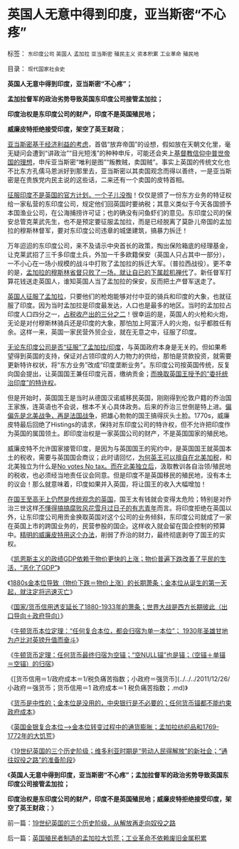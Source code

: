 # 英国人无意中得到印度，亚当斯密“不心疼”

标签： `东印度公司` `英国人` `孟加拉` `亚当斯密` `殖民主义` `资本积累` `工业革命` `殖民地` 

目录： `现代国家社会史`

**英国人无意中得到印度，亚当斯密“不心疼”；**

**孟加拉督军的政治劣势导致英国东印度公司接管孟加拉；**

**印度治权是东印度公司的财产，印度不是英国殖民地；**

**威廉皮特拒绝接受印度，架空了英王财政**；

[亚当斯密基于经济利益的考虑](../../../2011/12/10/道德经济学的“公平与效率”和亚当斯密的“自由精神”.md)，首倡“放弃帝国”的设想，假如放在天朝文化里，毫无疑问会遭到“讲政治”“目光短浅”的种种申斥，可能还会夹上[基督教信仰中普世帝国的理想](../../../2011/9/1/普世帝国的价值观和induvidualism和奥地利.md)，申斥亚当斯密“唯利是图”“叛教贼，卖国贼”。事实上英国的传统文化也不比东方孔儒马恩派好到那里去，亚当斯密以其卖国观念而得以善终，一是亚当斯密是在贵族党内民主说的这些话，二来还有一个卖国的皮特首相。

[征服印度不是英国的官方计划，一个子儿没掏](../../../2008/12/18/英国征服印度是法治商业经济行为的成功.md)！仅仅是颁了一份东方业务的特证权给一家私营的东印度公司，规定他们回英国时要纳税；其意义类似于今天各国颁予本国渔业公司，在公海捕捞许可证；也的确没有问鱼虾们的意见。东印度公司的保安总管克莱武先生，也不是预定要征服孟加拉，而是已经脱离了莫卧儿帝国的孟加拉的穆斯林督军，要对东印度公司违章的城堡建筑，搞暴力拆迁！

万年迢迢的东印度公司，来不及请示中央首长的政策，掏出保险箱底的经理基金，让克莱武招了三千多印度土兵，外加一千多欧籍保安（英国人只占其中一部分），一不小心在一场小规模的战斗中打败了孟加拉的拆迁大军。（普拉西战役）。更不幸的是，[孟加拉的穆斯林省督只败了一场，就让自已的下属趁机禅代](../../../2010/5/26/东方大帝国为什么很容易被少数外族征服？.md)了。新任督军打算花钱送走英国人，谁知英国人当了孟加拉的保安，反而把土产督军送走了。

[英国人征服了孟加拉](../../../2008/12/17/英国征服印度是印度历史的进步.md)，只要他们的枪炮能够对付中亚的骑兵和印度的大象，也就征服了印度。因为当时孟加拉是印度最发达，人口也是最多的地区。当时的孟加拉占印度人口四分之一，[占税收产出的三分之二](../../../2011/9/19/德国，日本和孟加拉的关税保护.md)！很幸运的是，英国人的火枪和火炮，无论是对付穆斯林骑兵还是印度的大象，那怕加上阿富汗人的火炮，似乎都胜任有余。这样一来，英国一家民营外贸企业，就在无意之中，征服了印度。

[无论东印度公司是否“征服”了孟加拉/印度](../../../2011/12/17/殖民地对英国是经济负担；1800s的英国优势并不明显；.md)，与英国政府本身是无关的。但如果希望得到英国的支持，保证对占领印度的人力物力的供给，那怕是贷款投资，就需要更新特许权状，将“东方业务”改成“印度垄断业务”。东印度公司按英国传统，反复向国会提出，让英国国王兼任印度元首，缴纳贡金；[而换取英国王授予的“委托统治印度”的特许权](../../../2011/12/18/宪章不是宪法，中世纪的特权，特许权，charter.md)。

但是开始时，英国国王是当时从德国汉诺威移民英国，刚刚得到伦敦户籍的乔治国王家族，连英语也不会说，根本不关心具体政务。后来的乔治三世倒是特上进。[偏偏先是北美战争，再是法国战争](../../../2011/5/9/独立战争没有保证美国的独立；星条旗歌.md)，把雄心勃勃的国王搞得灰头土脸。1770s，威廉皮特最后回绝了Histings的请求，保持对东印度公司的特许权，但不允许把印度作为英国的属国领土。即印度治权是一家英国公司的财产，不是英国国家的殖民地。

威廉皮特不允许国家接管印度，是因为与英国国王的宪约中，是英国国王就英国本土的税收，需要与英国国会商议；此时请回忆，[为何英王可以擅自在北美加税](../../../2011/5/8/北美独立战争英国真的万恶不赦吗？.md)，和北美独立为什么是[No votes No
tax。而在北美独立后](../../../2008/3/22/《爱国者》后谈北美独立战争的政治经济外交军事史.md)，汲取教训各自治领/殖民地的税收，也必须经当地责任议会同意。但是印度不是英国移民的殖民地，没有本土的议会！那么就意味着，印度如果并入英国，将让国王的收入大幅增加！

[在国王至高无上仍然是传统观念的英国](../../../2011/11/11/很多贫民还是认毛主席的.md)，国王太有钱就会变得太危险；特别是对乔治三世这样[不懂得搞搞腐败风花雪月过日子的有志青年](../../../2011/7/17/希特勒的无私奉献是怎么变成邪恶的？.md)而言。将印度拒绝在英国以外，让东印度公司用贡金换取英国对这个公司的业务倾斜，东印度公司就成了一家在英国上市的跨国业务的，民营参股的国企。这样收入就会留在国企控制的预算中。[精明的威廉皮特用这个办法](../../../2011/12/17/威廉.皮特的无间道，威灵顿公爵伟大的“投降”.md)，削弱了乔治的财力，最终彻底剥夺了国王的实权。

《[凯恩斯主义的政绩GDP依赖于物价更快的上涨；物价普遍下跌改善了平民的生活，“恶化了GDP”](../../../2011/12/24/凯恩斯主义的GDP依赖于物价更快的上涨.md)》

《[1880s金本位导致（物价下跌＝物价上涨）的长期萧条；金本位从诞生的第一天起，就注定将迅速灭亡](../../../2011/12/25/1880s金本位导致（物价下跌＝物价上涨）的长期萧条.md)》

《[国家/货币信用透支延长了1880-1933年的萧条；世界大战是西方长期彼此（出口导向＋政府导向）](../../../2011/12/25/金本位导致1880-1933年的萧条和两次世界大战的关联.md)》

《[牛顿货币本位定理：“任何复合本位，都会归宿为单一本位”；
1930年圣雄甘地为卢比对英镑升值而奋斗](../../../2011/12/25/牛顿货币本位定理.md)》

《[牛顿货币定理：任何货币最终归宿为空锚；“空NULL锚”也是锚；（空锚＋单锚＝空锚）的归宿](../../../2011/12/25/牛顿货币定理：任何货币最终归宿为空锚；.md)》

《[货币信用＝1/政府成本＝1/税负痛苦指数；小政府＝强货币](../../../2011/12/26/小政府＝强货币；货币信用＝1 政府成本＝1 税负痛苦指数；.md)》

《[货币是中性的；金本位是没用的，中央银行是不必要的；任何货币锚都不能约束政府成本](../../../2011/12/26/货币是中性的；金本位是有害的，中央银行是不必要的；.md)》

《[英国金银复合本位——>金本位转变过程中的通货膨胀；孟加拉纺织品和1769-1772年的大饥荒](../../../2012/1/14/英国工业革命前的charter型经济和孟加拉18世纪大饥荒.md)》

《[19世纪英国的三个历史阶级；维多利亚时期是“劳动人民得解放”的新社会；“通往奴役之路”的准备阶段](../../../2012/1/15/19世纪英国的三个历史阶级，从解放再走向奴役之路.md)》

《**英国人无意中得到印度，亚当斯密“不心疼”；孟加拉督军的政治劣势导致英国东印度公司接管孟加拉；**

**印度治权是东印度公司的财产，印度不是英国殖民地；威廉皮特拒绝接受印度，架空了英王财政**；》

前一篇：[19世纪英国的三个历史阶级，从解放再走向奴役之路](../../../2012/1/15/19世纪英国的三个历史阶级，从解放再走向奴役之路.md)

后一篇：[英国殖民者制造的孟加拉大饥荒；工业革命不依赖废旧金属积累](../../../2012/1/15/英国殖民者制造的孟加拉大饥荒；工业革命不依赖废旧金属积累.md)